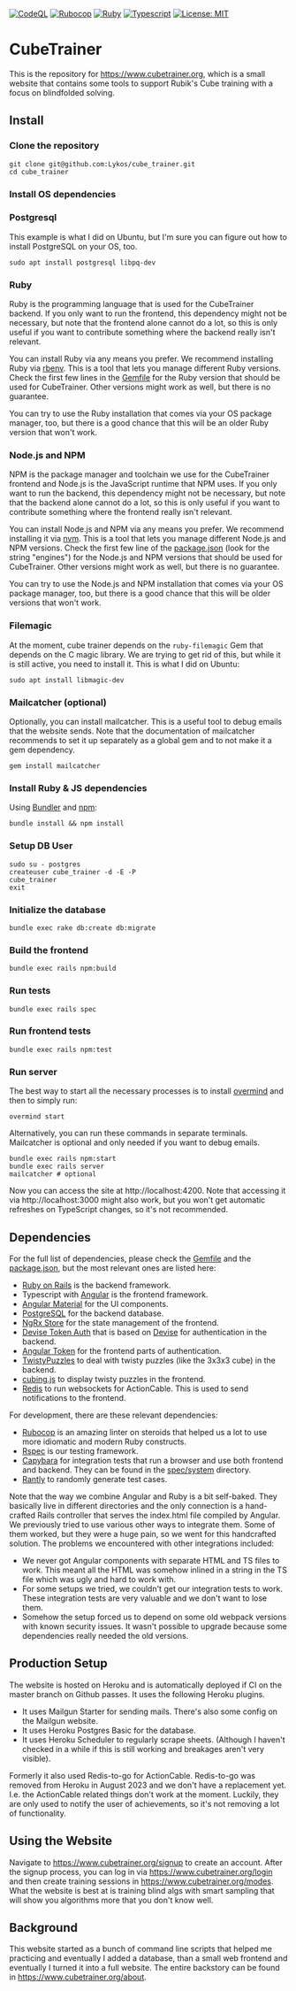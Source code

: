 [![CodeQL](https://github.com/Lykos/cube_trainer/actions/workflows/codeql-analysis.yml/badge.svg)](https://github.com/Lykos/cube_trainer/actions/workflows/codeql-analysis.yml)
[![Rubocop](https://github.com/Lykos/cube_trainer/actions/workflows/rubocop.yml/badge.svg)](https://github.com/Lykos/cube_trainer/actions/workflows/rubocop.yml)
[![Ruby](https://github.com/Lykos/cube_trainer/actions/workflows/ruby.yml/badge.svg)](https://github.com/Lykos/cube_trainer/actions/workflows/ruby.yml)
[![Typescript](https://github.com/Lykos/cube_trainer/actions/workflows/typescript.yml/badge.svg)](https://github.com/Lykos/cube_trainer/actions/workflows/typescript.yml)
[![License: MIT](https://img.shields.io/badge/License-MIT-yellow.svg)](https://opensource.org/licenses/MIT)

# CubeTrainer

This is the repository for https://www.cubetrainer.org, which is a small website that contains some tools to support Rubik's Cube training with a focus on blindfolded solving.

## Install

### Clone the repository

```shell
git clone git@github.com:Lykos/cube_trainer.git
cd cube_trainer
```

### Install OS dependencies

### Postgresql

This example is what I did on Ubuntu, but I'm sure you can figure out how to install
PostgreSQL on your OS, too.

```shell
sudo apt install postgresql libpq-dev
```

### Ruby

Ruby is the programming language that is used for the CubeTrainer backend. If you only want to run the frontend, this dependency might not be necessary, but note that the frontend alone cannot do a lot, so this is only useful if you want to contribute something where the backend really isn't relevant.

You can install Ruby via any means you prefer. We recommend installing Ruby via [rbenv](https://github.com/rbenv/rbenv). This is a tool that lets you manage different Ruby versions. Check the first few lines in the [Gemfile](Gemfile) for the Ruby version that should be used for CubeTrainer. Other versions might work as well, but there is no guarantee.

You can try to use the Ruby installation that comes via your OS package manager, too, but there is a good chance that this will be an older Ruby version that won't work.

### Node.js and NPM

NPM is the package manager and toolchain we use for the CubeTrainer frontend and Node.js is the JavaScript runtime that NPM uses. If you only want to run the backend, this dependency might not be necessary, but note that the backend alone cannot do a lot, so this is only useful if you want to contribute something where the frontend really isn't relevant.

You can install Node.js and NPM via any means you prefer. We recommend installing it via [nvm](https://github.com/nvm-sh/nvm). This is a tool that lets you manage different Node.js and NPM versions. Check the first few line of the [package.json](package.json) (look for the string "engines") for the Node.js and NPM versions that should be used for CubeTrainer. Other versions might work as well, but there is no guarantee.

You can try to use the Node.js and NPM installation that comes via your OS package manager, too, but there is a good chance that this will be older versions that won't work.

### Filemagic

At the moment, cube trainer depends on the `ruby-filemagic` Gem that depends on the C magic library. We are trying to get rid of this, but while it is still active, you need to install it. This is what I did on Ubuntu:

```
sudo apt install libmagic-dev
```

### Mailcatcher (optional)

Optionally, you can install mailcatcher. This is a useful tool to debug emails that the website sends. Note that the documentation of mailcatcher recommends to set it up separately as a global gem and to not make it a gem dependency.

```shell
gem install mailcatcher
```

### Install Ruby & JS dependencies

Using [Bundler](https://github.com/bundler/bundler) and [npm](https://github.com/npm/cli):

```shell
bundle install && npm install
```

### Setup DB User

```shell
sudo su - postgres
createuser cube_trainer -d -E -P
cube_trainer
exit
```

### Initialize the database

```shell
bundle exec rake db:create db:migrate
```

### Build the frontend

```shell
bundle exec rails npm:build
```

### Run tests

```shell
bundle exec rails spec
```

### Run frontend tests

```shell
bundle exec rails npm:test
```

### Run server

The best way to start all the necessary processes is to install [overmind](https://github.com/DarthSim/overmind) and then to simply run:

```shell
overmind start
```

Alternatively, you can run these commands in separate terminals. Mailcatcher is optional and only needed if you want to debug emails.

```shell
bundle exec rails npm:start
bundle exec rails server
mailcatcher # optional
```

Now you can access the site at http://localhost:4200. Note that accessing it via http://localhost:3000 might also work, but you won't get automatic refreshes on TypeScript changes, so it's not recommended.

## Dependencies

For the full list of dependencies, please check the [Gemfile](Gemfile) and the [package.json](package.json), but the most relevant ones are listed here:

* [Ruby on Rails](https://rubyonrails.org/) is the backend framework.
* Typescript with [Angular](https://angular.io/) is the frontend framework.
* [Angular Material](https://material.angular.io/) for the UI components.
* [PostgreSQL](https://www.postgresql.org/) for the backend database.
* [NgRx Store](https://ngrx.io/guide/store) for the state management of the frontend.
* [Devise Token Auth](https://github.com/lynndylanhurley/devise_token_auth) that is based on [Devise](https://github.com/heartcombo/devise) for authentication in the backend.
* [Angular Token](https://github.com/neroniaky/angular-token) for the frontend parts of authentication.
* [TwistyPuzzles](https://github.com/Lykos/twisty_puzzles) to deal with twisty puzzles (like the 3x3x3 cube) in the backend.
* [cubing.js](https://github.com/cubing/cubing.js) to display twisty puzzles in the frontend.
* [Redis](https://redis.io/) to run websockets for ActionCable. This is used to send notifications to the frontend.

For development, there are these relevant dependencies:

* [Rubocop](https://github.com/rubocop/rubocop) is an amazing linter on steroids that helped us a lot to use more idiomatic and modern Ruby constructs.
* [Rspec](https://rspec.info/) is our testing framework.
* [Capybara](https://github.com/teamcapybara/capybara) for integration tests that run a browser and use both frontend and backend. They can be found in the [spec/system](spec/system) directory.
* [Rantly](https://github.com/rantly-rb/rantly) to randomly generate test cases.

Note that the way we combine Angular and Ruby is a bit self-baked. They basically live in different directories and the only connection is a hand-crafted Rails controller that serves the index.html file compiled by Angular. We previously tried to use various other ways to integrate them. Some of them worked, but they were a huge pain, so we went for this handcrafted solution. The problems we encountered with other integrations included:

* We never got Angular components with separate HTML and TS files to work. This meant all the HTML was somehow inlined in a string in the TS file which was ugly and hard to work with.
* For some setups we tried, we couldn't get our integration tests to work. These integration tests are very valuable and we don't want to lose them.
* Somehow the setup forced us to depend on some old webpack versions with known security issues. It wasn't possible to upgrade because some dependencies really needed the old versions.

## Production Setup

The website is hosted on Heroku and is automatically deployed if CI on the master branch on Github passes. It uses the following Heroku plugins.

* It uses Mailgun Starter for sending mails. There's also some config on the Mailgun website.
* It uses Heroku Postgres Basic for the database.
* It uses Heroku Scheduler to regularly scrape sheets. (Although I haven't checked in a while if this is still working and breakages aren't very visible).

Formerly it also used Redis-to-go for ActionCable. Redis-to-go was removed from Heroku in August 2023 and we don't have a replacement yet. I.e. the ActionCable related things don't work at the moment. Luckily, they are only used to notify the user of achievements, so it's not removing a lot of functionality.

## Using the Website

Navigate to https://www.cubetrainer.org/signup to create an account. After the signup process, you can log in via https://www.cubetrainer.org/login and then create training sessions in https://www.cubetrainer.org/modes. What the website is best at is training blind algs with smart sampling that will show you algorithms more that you don't know well.

## Background

This website started as a bunch of command line scripts that helped me practicing and eventually I added a database, than a small web frontend and eventually I turned it into a full website. The entire backstory can be found in https://www.cubetrainer.org/about.
